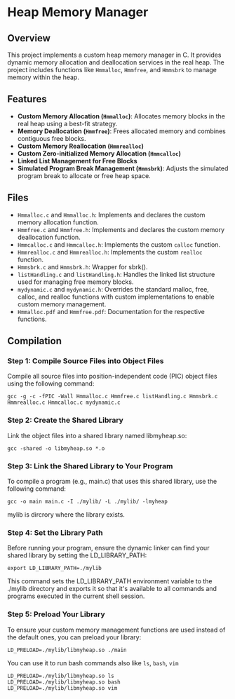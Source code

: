 # Heap Memory Manager

## Overview
This project implements a custom heap memory manager in C. It provides dynamic memory allocation and deallocation services in the real heap. The project includes functions like `Hmmalloc`, `Hmmfree`, and `Hmmsbrk` to manage memory within the heap.

## Features
- **Custom Memory Allocation (`Hmmalloc`)**: Allocates memory blocks in the real heap using a best-fit strategy.
- **Memory Deallocation (`Hmmfree`)**: Frees allocated memory and combines contiguous free blocks.
- **Custom Memory Reallocation (`Hmmrealloc`)**
- **Custom Zero-initialized Memory Allocation (`Hmmcalloc`)**
- **Linked List Management for Free Blocks**
- **Simulated Program Break Management (`Hmmsbrk`)**: Adjusts the simulated program break to allocate or free heap space.

## Files
- `Hmmalloc.c` and `Hmmalloc.h`: Implements and declares the custom memory allocation function.
- `Hmmfree.c` and `Hmmfree.h`: Implements and declares the custom memory deallocation function.
- `Hmmcalloc.c` and `Hmmcalloc.h`: Implements the custom `calloc` function.
- `Hmmrealloc.c` and `Hmmrealloc.h`: Implements the custom `realloc` function.
- `Hmmsbrk.c` and `Hmmsbrk.h`: Wrapper for sbrk().
- `listHandling.c` and `listHandling.h`: Handles the linked list structure used for managing free memory blocks.
- `mydynamic.c` and `mydynamic.h`: Overrides the standard malloc, free, calloc, and realloc functions with custom implementations to enable custom memory management. 
- `Hmmalloc.pdf` and `Hmmfree.pdf`: Documentation for the respective functions.

## Compilation

### Step 1: Compile Source Files into Object Files

Compile all source files into position-independent code (PIC) object files using the following command:

```
gcc -g -c -fPIC -Wall Hmmalloc.c Hmmfree.c listHandling.c Hmmsbrk.c Hmmrealloc.c Hmmcalloc.c mydynamic.c
```
### Step 2: Create the Shared Library
Link the object files into a shared library named libmyheap.so:
```
gcc -shared -o libmyheap.so *.o
```
### Step 3: Link the Shared Library to Your Program
To compile a program (e.g., main.c) that uses this shared library, use the following command:
```
gcc -o main main.c -I ./mylib/ -L ./mylib/ -lmyheap
```
mylib is dircrory where the library exists.

### Step 4: Set the Library Path
Before running your program, ensure the dynamic linker can find your shared library by setting the LD_LIBRARY_PATH:
```
export LD_LIBRARY_PATH=./mylib
```
This command sets the LD_LIBRARY_PATH environment variable to the ./mylib directory and exports it so that it's available to all commands and programs executed in the current shell session.

### Step 5: Preload Your Library
To ensure your custom memory management functions are used instead of the default ones, you can preload your library:
```
LD_PRELOAD=./mylib/libmyheap.so ./main
```
You can use it to run bash commands also like `ls`, `bash`, `vim`
```
LD_PRELOAD=./mylib/libmyheap.so ls
LD_PRELOAD=./mylib/libmyheap.so bash
LD_PRELOAD=./mylib/libmyheap.so vim
```




<!--## Usage
-To use the heap memory manager in your projects, include the relevant header files and link the corresponding source files.
-You can make a shared library.

## Getting Started
1. Clone the repository:
   ```bash
   git clone https://github.com/salmaaliia/Heap-Memory-Manager.git
   ```
2. Include the necessary header files in your project.
   ```bash
   #include "Hmmalloc.h"
   #include "Hmmfree.h"
   ```
3. Compile the source files with your application.
   ```bash
   gcc -o app app.c listHandlinf.c Hmmalloc.c Hmmfree.c Hmmsbrk.c
   ```-->

